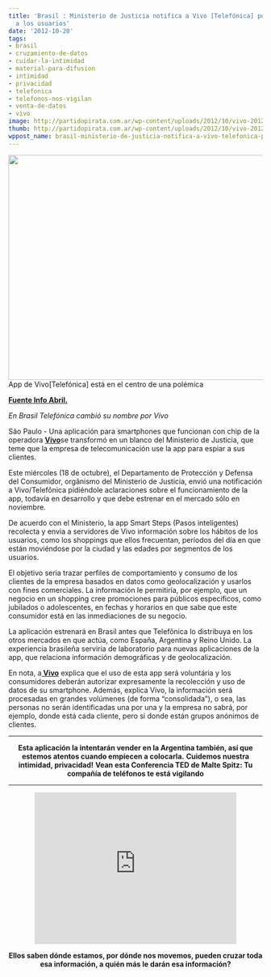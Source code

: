 ```yaml
---
title: 'Brasil : Ministerio de Justicia notifica a Vivo [Telefónica] por app que monitorea
  a los usuarios'
date: '2012-10-20'
tags:
- brasil
- cruzamiento-de-datos
- cuidar-la-intimidad
- material-para-difusion
- intimidad
- privacidad
- telefonica
- telefonos-nos-vigilan
- venta-de-datos
- vivo
image: http://partidopirata.com.ar/wp-content/uploads/2012/10/vivo-20121018205859.jpg
thumb: http://partidopirata.com.ar/wp-content/uploads/2012/10/vivo-20121018205859-150x150.jpg
wppost_name: brasil-ministerio-de-justicia-notifica-a-vivo-telefonica-por-app-que-monitorea-a-los-usuarios
---
```


<a href="http://partidopirata.com.ar/wp-content/uploads/2012/10/vivo-20121018205859.jpg"><img class="size-full wp-image-6962" title="vivo-20121018205859" src="http://partidopirata.com.ar/wp-content/uploads/2012/10/vivo-20121018205859.jpg" alt="" width="665" height="445" /></a> App de Vivo[Telefónica] está en el centro de una polémica

<strong><a href="http://info.abril.com.br/noticias/mercado/ministerio-da-justica-notifica-vivo-por-app-que-monitora-usuarios-18102012-60.shl" target="_blank">Fuente Info Abril.</a></strong>

<em>En Brasil Telefónica cambió su nombre por Vivo</em>

São Paulo - Una aplicación para smartphones que funcionan con chip de la operadora <a href="http://info.abril.com.br/topicos/vivo/" target="_blank"><strong>Vivo</strong></a>se transformó en un blanco del Ministerio de Justicia, que teme que la empresa de telecomunicación use la app para espiar a sus clientes.

Este miércoles (18 de octubre), el Departamento de Protección y Defensa del Consumidor, orgãnismo del Ministerio de Justicia, envió una notificación a Vivo/Telefônica pidiéndole aclaraciones sobre el funcionamiento de la app, todavía en desarrollo y que debe estrenar en el mercado sólo en noviembre.

De acuerdo con el Ministerio, la app Smart Steps (Pasos inteligentes) recolecta y envia a servidores de Vivo información sobre los hábitos de los usuarios, como los shoppings que ellos frecuentan, períodos del día en que están moviéndose por la ciudad y las edades por segmentos de los usuarios.

El objetivo seria trazar perfiles de comportamiento y consumo de los clientes de la empresa basados en datos como geolocalización y usarlos con fines comerciales. La información le permitiría, por ejemplo, que un negocio en un shopping cree promociones para públicos específicos, como jubilados o adolescentes, en fechas y horarios en que sabe que este consumidor está en las inmediaciones de su negocio.

La aplicación estrenará en Brasil antes que Telefônica lo distribuya en los otros mercados en que actúa, como España, Argentina y Reino Unido. La experiencia brasileña serviria de laboratorio para nuevas aplicaciones de la app, que relaciona información demográficas y de geolocalización.

En nota, a<a href="http://info.abril.com.br/topicos/vivo/" target="_blank"><strong> Vivo</strong></a> explica que el uso de esta app será voluntária y los consumidores deberán autorizar expresamente la recolección y uso de datos de su smartphone. Además, explica Vivo, la información será procesadas en grandes volúmenes (de forma “consolidada”), o sea, las personas no serán identificadas una por una y la empresa no sabrá, por ejemplo, donde está cada cliente, pero si donde están grupos anónimos de clientes.

<hr />
<p style="text-align: center;"><strong>Esta aplicación la intentarán vender en la Argentina también, así que estemos atentos cuando empiecen a colocarla.</strong>
<strong> Cuidemos nuestra intimidad, privacidad!</strong>
<strong> Vean esta Conferencia TED de Malte Spitz: Tu compañía de teléfonos te está vigilando
</strong></p>


<hr />

<center>
<iframe src="http://player.vimeo.com/video/46506205" frameborder="0" width="400" height="300"></iframe></center>
<p style="text-align: center;"><strong>Ellos saben dónde estamos, por dónde nos movemos, pueden cruzar toda esa información, a quién más le darán esa información?</strong></p>
